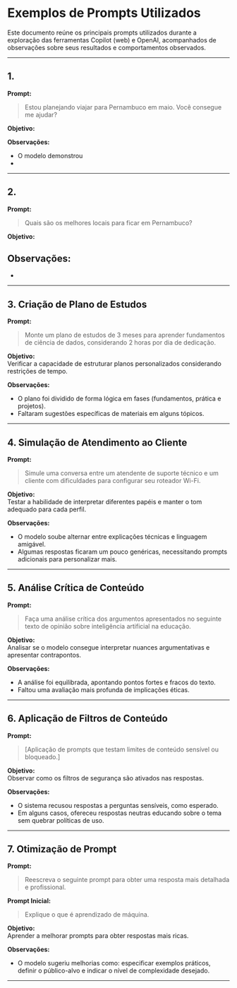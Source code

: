 # Exemplos de Prompts Utilizados

Este documento reúne os principais prompts utilizados durante a exploração das ferramentas Copilot (web) e OpenAI, acompanhados de observações sobre seus resultados e comportamentos observados.

---

## 1. 

**Prompt:**
> Estou planejando viajar para Pernambuco em maio. Você consegue me ajudar?

**Objetivo:**  


**Observações:**  
- O modelo demonstrou 
- 

---

## 2. 

**Prompt:**
> Quais são os melhores locais para ficar em Pernambuco?

**Objetivo:**  


**Observações:**  
- 
- 

---

## 3. Criação de Plano de Estudos

**Prompt:**
> Monte um plano de estudos de 3 meses para aprender fundamentos de ciência de dados, considerando 2 horas por dia de dedicação.

**Objetivo:**  
Verificar a capacidade de estruturar planos personalizados considerando restrições de tempo.

**Observações:**  
- O plano foi dividido de forma lógica em fases (fundamentos, prática e projetos).
- Faltaram sugestões específicas de materiais em alguns tópicos.

---

## 4. Simulação de Atendimento ao Cliente

**Prompt:**
> Simule uma conversa entre um atendente de suporte técnico e um cliente com dificuldades para configurar seu roteador Wi-Fi.

**Objetivo:**  
Testar a habilidade de interpretar diferentes papéis e manter o tom adequado para cada perfil.

**Observações:**  
- O modelo soube alternar entre explicações técnicas e linguagem amigável.
- Algumas respostas ficaram um pouco genéricas, necessitando prompts adicionais para personalizar mais.

---

## 5. Análise Crítica de Conteúdo

**Prompt:**
> Faça uma análise crítica dos argumentos apresentados no seguinte texto de opinião sobre inteligência artificial na educação.

**Objetivo:**  
Analisar se o modelo consegue interpretar nuances argumentativas e apresentar contrapontos.

**Observações:**  
- A análise foi equilibrada, apontando pontos fortes e fracos do texto.
- Faltou uma avaliação mais profunda de implicações éticas.

---

## 6. Aplicação de Filtros de Conteúdo

**Prompt:**
> [Aplicação de prompts que testam limites de conteúdo sensível ou bloqueado.]

**Objetivo:**  
Observar como os filtros de segurança são ativados nas respostas.

**Observações:**  
- O sistema recusou respostas a perguntas sensíveis, como esperado.
- Em alguns casos, ofereceu respostas neutras educando sobre o tema sem quebrar políticas de uso.

---

## 7. Otimização de Prompt

**Prompt:**
> Reescreva o seguinte prompt para obter uma resposta mais detalhada e profissional.

**Prompt Inicial:**
> Explique o que é aprendizado de máquina.

**Objetivo:**  
Aprender a melhorar prompts para obter respostas mais ricas.

**Observações:**  
- O modelo sugeriu melhorias como: especificar exemplos práticos, definir o público-alvo e indicar o nível de complexidade desejado.

---
